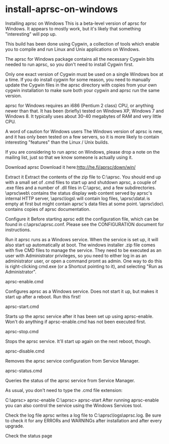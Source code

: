 # install-aprsc-on-windows
Installing aprsc on Windows
This is a beta-level version of aprsc for Windows. It appears to mostly work, but it's likely that something "interesting" will pop up.

This build has been done using Cygwin, a collection of tools which enable you to compile and run Linux and Unix applications on Windows.

The aprsc for Windows package contains all the necessary Cygwin bits needed to run aprsc, so you don't need to install Cygwin first.

Only one exact version of Cygwin must be used on a single Windows box at a time. If you do install cygwin for some reason, you need to manually update the Cygwin files in the aprsc directory with copies from your own cygwin installation to make sure both your cygwin and aprsc run the same version.

aprsc for Windows requires an i686 (Pentium 2 class) CPU, or anything newer than that. It has been (briefly) tested on Windows XP, Windows 7 and Windows 8. It typically uses about 30-40 megabytes of RAM and very little CPU.

A word of caution for Windows users
The Windows version of aprsc is new, and it has only been tested on a few servers, so it is more likely to contain interesting "features" than the Linux / Unix builds.

If you are considering to run aprsc on Windows, please drop a note on the mailing list, just so that we know someone is actually using it.

Download aprsc
Download it here:http://he.fi/aprsc/down/win/

Extract it
Extract the contents of the zip file to C:\aprsc. You should end up with a small set of .cmd files to start up and shutdown aprsc, a couple of .exe files and a number of .dll files in C:\aprsc\, and a few subdirectories. \aprsc\web\ contains the status display web content served by aprsc's internal HTTP server, \aprsc\logs\ will contain log files, \aprsc\data\ is empty at first but might contain aprsc's data files at some point. \aprsc\doc\ contains copies of aprsc documentation.

Configure it
Before starting aprsc edit the configuration file, which can be found in c:\aprsc\aprsc.conf. Please see the CONFIGURATION document for instructions.

Run it
aprsc runs as a Windows service. When the service is set up, it will also start up automatically at boot. The windows installer .zip file comes with five CMD files to manage the service. They need to be executed as an user with Administrator privileges, so you need to either log in as an administrator user, or open a command promt as admin. One way to do this is right-clicking cmd.exe (or a Shortcut pointing to it), and selecting "Run as Administrator".

aprsc-enable.cmd

Configures aprsc as a Windows service. Does not start it up, but makes it start up after a reboot. Run this first!

aprsc-start.cmd

Starts up the aprsc service after it has been set up using aprsc-enable. Won't do anything if aprsc-enable.cmd has not been executed first.

aprsc-stop.cmd

Stops the aprsc service. It'll start up again on the next reboot, though.

aprsc-disable.cmd

Removes the aprsc service configuration from Service Manager.

aprsc-status.cmd

Queries the status of the aprsc service from Service Manager.

As usual, you don't need to type the .cmd file extension:

C:\aprsc> aprsc-enable
C:\aprsc> aprsc-start
After running aprsc-enable you can also control the service using the Windows Services tool.

Check the log file
aprsc writes a log file to C:\aprsc\logs\aprsc.log. Be sure to check it for any ERRORs and WARNINGs after installation and after every upgrade.

Check the status page
